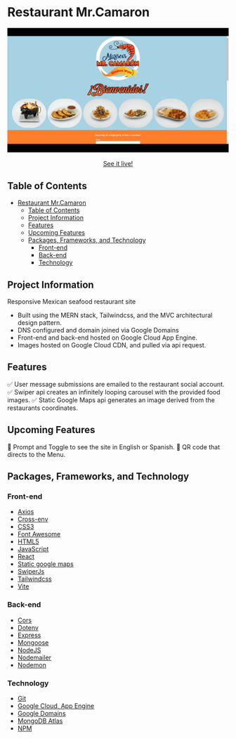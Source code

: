 # Restaurant Mr.Camaron

![gif of restaurant site](mr.camaron-gif.gif)

<p align="center"><a href="https://mrcamaron.restaurant/" target="_blank">See it live!</a></p>

## Table of Contents

- [Restaurant Mr.Camaron](#restaurant-mrcamaron)
  - [Table of Contents](#table-of-contents)
  - [Project Information](#project-information)
  - [Features](#features)
  - [Upcoming Features](#upcoming-features)
  - [Packages, Frameworks, and Technology](#packages-frameworks-and-technology)
    - [Front-end](#front-end)
    - [Back-end](#back-end)
    - [Technology](#technology)

## Project Information

Responsive Mexican seafood restaurant site

- Built using the MERN stack, Tailwindcss, and the MVC architectural design pattern.
- DNS configured and domain joined via Google Domains
- Front-end and back-end hosted on Google Cloud App Engine.
- Images hosted on Google Cloud CDN, and pulled via api request.

## Features

:white_check_mark: User message submissions are emailed to the restaurant social account.
:white_check_mark: Swiper api creates an infinitely looping carousel with the provided food images.
:white_check_mark: Static Google Maps api generates an image derived from the restaurants coordinates.

## Upcoming Features

:white_square_button: Prompt and Toggle to see the site in English or Spanish.
:white_square_button: QR code that directs to the Menu.

## Packages, Frameworks, and Technology

### Front-end

- [Axios](https://axios-http.com/docs/intro)
- [Cross-env](https://www.npmjs.com/package/cross-env)
- [CSS3](https://devdocs.io/css/)
- [Font Awesome](https://fontawesome.com/)
- [HTML5](https://devdocs.io/html/)
- [JavaScript](https://devdocs.io/javascript/)
- [React](https://beta.reactjs.org/)
- [Static google maps](https://developers.google.com/maps/documentation/maps-static/overview)
- [SwiperJs](https://swiperjs.com/)
- [Tailwindcss](https://tailwindcss.com/)
- [Vite](https://vitejs.dev/)

### Back-end

- [Cors](https://www.npmjs.com/package/cors)
- [Dotenv](https://www.npmjs.com/package/dotenv)
- [Express](https://expressjs.com/)
- [Mongoose](https://mongoosejs.com/)
- [NodeJS](https://nodejs.org/en/docs/)
- [Nodemailer](https://nodemailer.com/about/)
- [Nodemon](https://www.npmjs.com/package/nodemon)

### Technology

- [Git](https://devdocs.io/git/)
- [Google Cloud, App Engine](https://cloud.google.com/appengine)
- [Google Domains](https://domains.google/)
- [MongoDB Atlas](https://www.mongodb.com/atlas/database)
- [NPM](https://docs.npmjs.com/)
